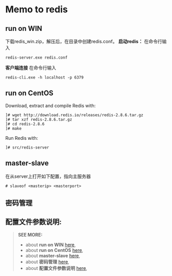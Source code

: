Memo to redis
=====================


run on WIN
---------
下载redis_win.zip，解压后，在目录中创建redis.conf。
**启动redis：**
在命令行输入

    redis-server.exe redis.conf

**客户端连接**
在命令行输入

    redis-cli.exe -h localhost -p 6379

run on CentOS
---------
Download, extract and compile Redis with:

    ]# wget http://download.redis.io/releases/redis-2.8.6.tar.gz       
    ]# tar xzf redis-2.8.6.tar.gz     
    ]# cd redis-2.8.6  
    ]# make
    
Run Redis with:

    ]# src/redis-server 

master-slave
---------
在从server上打开如下配置，指向主服务器

    # slaveof <masterip> <masterport>

密码管理
---------

配置文件参数说明:
---------




> **SEE MORE:** 
>
> - about **run on WIN**  [here][1],
> - about **run on CentOS** [here][2],
> - about **master-slave**  [here][3],
> - about **密码管理**  [here][4],
> - about **配置文件参数说明** [here][5],

  [1]: http://www.newasp.net/soft/67186.html#downloads
  [2]: http://redis.io/download
  [3]: http://www.cnblogs.com/ayanmw/p/3144386.html
  [4]: http://blog.csdn.net/lxpbs8851/article/details/8136126
  [5]: http://zheng12tian.iteye.com/blog/1471726